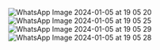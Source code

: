 ![WhatsApp Image 2024-01-05 at 19 05 20](https://github.com/Gloria-Mutheu/146011_145695_RecipeApp/assets/104322792/5f7b73e3-6fd3-4542-b3ec-8372f35c1f19)
![WhatsApp Image 2024-01-05 at 19 05 25](https://github.com/Gloria-Mutheu/146011_145695_RecipeApp/assets/104322792/1c870839-1e15-4d0c-a5c8-06693a7b4a22)
![WhatsApp Image 2024-01-05 at 19 05 29](https://github.com/Gloria-Mutheu/146011_145695_RecipeApp/assets/104322792/f357568f-e9c5-406b-8da1-4b437096d21e)
![WhatsApp Image 2024-01-05 at 19 05 28](https://github.com/Gloria-Mutheu/146011_145695_RecipeApp/assets/104322792/41561186-4762-4d9b-be29-2d31ffd91722)
